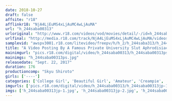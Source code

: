 ```yaml
---
date: 2018-10-27
draft: false
affsite: "r18"
afflinkr18: "NjA4LjEuMS4xLjAuMC4wLjAuMA"
url: "h_244saba00313"
urloriginal: "http://www.r18.com/videos/vod/movies/detail/-/id=h_244saba00313"
urlfinal: "http://media.r18.com/track/NjA4LjEuMS4xLjAuMC4wLjAuMA/videos/vod/movies/detail/-/id=h_244saba00313"
samplevid: "awspv3001.r18.com/litevideo/freepv/h/h_2/h_244saba313/h_244saba313_dmb_w.mp4"
title: "A Video Posting By A Famous Private University Slut Aphrodisiac Laced Creampie Raw Footage Sex A Tokyo College Girl vol. 001"
mainimgurl: "pics.r18.com/digital/video/h_244saba00313/h_244saba00313ps.jpg"
mainimgs: "h_244saba00313ps.jpg"
releasedate: "Sept. 22, 2017"
duration: 176
productioncomp: "Skyu Shiroto"
girls: ['----']
categories: ['College Girl', 'Beautiful Girl', 'Amateur', 'Creampie', 'Substance Use', 'Homemade', 'Hi-Def']
imgurls: ['pics.r18.com/digital/video/h_244saba00313/h_244saba00313jp-1.jpg', 'pics.r18.com/digital/video/h_244saba00313/h_244saba00313jp-2.jpg', 'pics.r18.com/digital/video/h_244saba00313/h_244saba00313jp-3.jpg', 'pics.r18.com/digital/video/h_244saba00313/h_244saba00313jp-4.jpg', 'pics.r18.com/digital/video/h_244saba00313/h_244saba00313jp-5.jpg', 'pics.r18.com/digital/video/h_244saba00313/h_244saba00313jp-6.jpg', 'pics.r18.com/digital/video/h_244saba00313/h_244saba00313jp-7.jpg', 'pics.r18.com/digital/video/h_244saba00313/h_244saba00313jp-8.jpg', 'pics.r18.com/digital/video/h_244saba00313/h_244saba00313jp-9.jpg', 'pics.r18.com/digital/video/h_244saba00313/h_244saba00313jp-10.jpg', 'pics.r18.com/digital/video/h_244saba00313/h_244saba00313jp-11.jpg', 'pics.r18.com/digital/video/h_244saba00313/h_244saba00313jp-12.jpg', 'pics.r18.com/digital/video/h_244saba00313/h_244saba00313jp-13.jpg', 'pics.r18.com/digital/video/h_244saba00313/h_244saba00313jp-14.jpg', 'pics.r18.com/digital/video/h_244saba00313/h_244saba00313jp-15.jpg', 'pics.r18.com/digital/video/h_244saba00313/h_244saba00313jp-16.jpg', 'pics.r18.com/digital/video/h_244saba00313/h_244saba00313jp-17.jpg', 'pics.r18.com/digital/video/h_244saba00313/h_244saba00313jp-18.jpg', 'pics.r18.com/digital/video/h_244saba00313/h_244saba00313jp-19.jpg', 'pics.r18.com/digital/video/h_244saba00313/h_244saba00313jp-20.jpg']
imgs: ['h_244saba00313jp-1.jpg', 'h_244saba00313jp-2.jpg', 'h_244saba00313jp-3.jpg', 'h_244saba00313jp-4.jpg', 'h_244saba00313jp-5.jpg', 'h_244saba00313jp-6.jpg', 'h_244saba00313jp-7.jpg', 'h_244saba00313jp-8.jpg', 'h_244saba00313jp-9.jpg', 'h_244saba00313jp-10.jpg', 'h_244saba00313jp-11.jpg', 'h_244saba00313jp-12.jpg', 'h_244saba00313jp-13.jpg', 'h_244saba00313jp-14.jpg', 'h_244saba00313jp-15.jpg', 'h_244saba00313jp-16.jpg', 'h_244saba00313jp-17.jpg', 'h_244saba00313jp-18.jpg', 'h_244saba00313jp-19.jpg', 'h_244saba00313jp-20.jpg']
---
```

